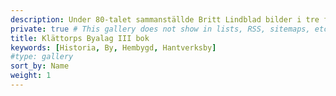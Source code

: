 ```yaml
---
description: Under 80-talet sammanställde Britt Lindblad bilder i tre fotoalbum på vår by. Detta är det tredje albumet. Detta albumet ska skannas in. Klicka på en bild för att se bildtext.
private: true # This gallery does not show in lists, RSS, sitemaps, etc. On list pages, use cascade to hide descendants.
title: Klättorps Byalag III bok
keywords: [Historia, By, Hembygd, Hantverksby]
#type: gallery
sort_by: Name
weight: 1
---
```

